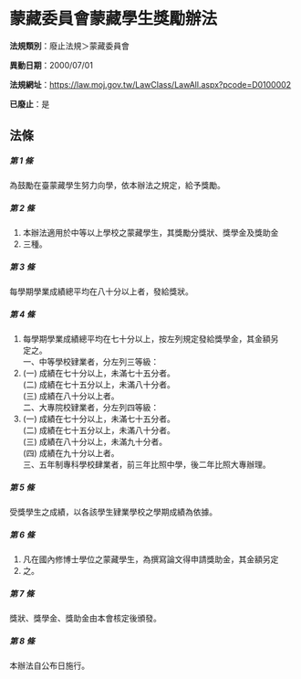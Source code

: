 # 蒙藏委員會蒙藏學生獎勵辦法

**法規類別**：廢止法規＞蒙藏委員會

**異動日期**：2000/07/01  

**法規網址**：https://law.moj.gov.tw/LawClass/LawAll.aspx?pcode=D0100002

**已廢止**：是



## 法條
##### 第 1 條
為鼓勵在臺蒙藏學生努力向學，依本辦法之規定，給予獎勵。

##### 第 2 條
1. 本辦法適用於中等以上學校之蒙藏學生，其獎勵分獎狀、獎學金及獎助金
1. 三種。

##### 第 3 條
每學期學業成績總平均在八十分以上者，發給獎狀。

##### 第 4 條
1. 每學期學業成績總平均在七十分以上，按左列規定發給獎學金，其金額另  
定之。  
一、中等學校肄業者，分左列三等級：
1.  (一) 成績在七十分以上，未滿七十五分者。  
 (二) 成績在七十五分以上，未滿八十分者。  
 (三) 成績在八十分以上者。  
二、大專院校肄業者，分左列四等級：
1.  (一) 成績在七十分以上，未滿七十五分者。  
 (二) 成績在七十五分以上，未滿八十分者。  
 (三) 成績在八十分以上，未滿九十分者。  
 (四) 成績在九十分以上者。  
三、五年制專科學校肆業者，前三年比照中學，後二年比照大專辦理。

##### 第 5 條
受獎學生之成績，以各該學生肄業學校之學期成績為依據。

##### 第 6 條
1. 凡在國內修博士學位之蒙藏學生，為撰寫論文得申請獎助金，其金額另定
1. 之。

##### 第 7 條
獎狀、獎學金、獎助金由本會核定後頒發。

##### 第 8 條
本辦法自公布日施行。


